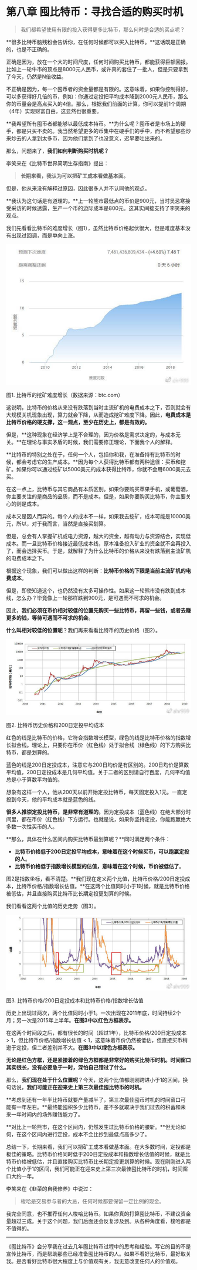 # 第八章 囤比特币：寻找合适的购买时机

> 我们都希望使用有限的投入获得更多比特币，那么何时是合适的买点呢？

**很多比特币脑残粉会告诉你，在任何时候都可以买入比特币。**这话既是正确的，也是不正确的。

正确是因为，放在一个大的时间尺度，任何时间购买比特币，都能获得巨额回报。比如上一轮牛市的顶点是8000元人民币，或许真的套住了一批人，但是只要拿到了今天，仍然是N倍收益。

不正确是因为，每一个囤币者的资金量都是有限的。这意味着，如果你控制得好，可以多获得好几倍的币，例如：你通过定投把平均成本降到2000元人民币，那么你的币量会是高点买入的4倍。那么，根据我们前面的计算，你可以提前1个周期（4年）实现财富自由，这显然也很重要。

**我希望所有囤币者都能够以最低成本持币。**为什么呢？囤币者是市场上的硬手，都是只买不卖的。我当然希望更多的币集中在硬手们的手中，而不希望那些炒来炒去的人拿到太多币，因为他们拿到了也没意义，迟早要吐出来的。

那么，问题来了，**我们如何判断购买时机呢？**

李笑来在《比特币世界简明生存指南》提出：

> **长期来看，我认为可以把矿工成本看做基本面。**

但是，他从来没有解释过原因，因此很多人并不认同他的观点。

**我认为这句话是有道理的。**上一轮熊市最低点的币价是900元，当时吴忌寒接受采访的时候透露，生产一个币的边际成本是800元。这其实间接支持了李笑来的观点。

我们先看看比特币的难度增长（图1），虽然比特币价格起伏很大，但是难度基本没有出现过回调，而是单向上涨。

![07](https://github.com/wcp5035/0x888/blob/main/docs/images/07.jpeg?raw=true)

图1. 比特币的挖矿难度增长（数据来源：btc.com）

这说明，比特币的价格从来没有跌落到当时主流矿机的电费成本之下，否则就会有大规模关机现象出现，算力就会下降，从而造成挖矿难度下降。因此，**电费成本是比特币价格的硬支撑，这一观点，至少在历史上，都是有效的。**

但是，**这种现象在经济学上是不合理的，因为价格是需求决定的，与成本无关。**在理论与事实矛盾的时候，我们需要修正理论，下面我个人的解释。

**比特币的特别之处在于，任何一个人，包括你和我，在准备持有比特币的时候，都会考虑它的生产成本。**因为每个人获得比特币都有两种途径：买币和挖矿。如果你可以通过挖矿以5000美元的成本获得比特币，你就不会用6000美元去买。

在这一点上，比特币与其它商品有本质区别。如果你要购买苹果手机，或葡萄酒，你主要关注的是商品的品质，而不是成本。但是，如果你要购买比特币，你主要关心的则是成本。

成本又是因人而异的。每个人的成本不一样，如果我去挖矿，成本可能是10000美元，所以，对于我而言，当然是直接买划算。

但是，总会有人掌握矿机或电力资源，越大的资金，越有动力与资源结合，实现低成本。而一旦比特币价格接近最低成本线，原本准备投入矿业的资金就不会再投入了，而会选择买币。于是，就解释了为什么比特币的价格从来没有跌落到主流矿机的电费成本之下。

根据这个现象，我们可以做出这样的判断：**比特币价格的下限是当前主流矿机的电费成本**。

但是，即使知道这个，也仍然没有太多可操作性。如果这一轮熊市没有跌到成本线，怎么办？毕竟像上一轮那样跌到900元，是可遇而不可求的机会。

因此，**我们必须在币价相对较低的位置先购买一些比特币，再留一些钱，或者去赚更多的钱，等待可遇而不可求的机会**。

**什么叫相对较低的位置呢**？我们再来看看比特币的历史价格（图2）。

![08](https://github.com/wcp5035/0x888/blob/main/docs/images/08.jpeg?raw=true)

图2. 比特币历史价格和200日定投平均成本

红色的线是比特币的价格，它符合指数增长模型，绿色的线是比特币价格的指数增长拟合线。理论上，只要你在币价（红色线）处于拟合线（绿色线）的下方购买比特币，都是划算的。

蓝色的线是200日定投成本，注意它与200日均价是有区别的。200日均价是算数平均值，200日定投成本是几何平均值。关于二者的区别请自行百度，几何平均值总是小于算数平均值的。

想象有这样一个人，他从200天以前开始定投比特币，每天固定投入1元。一直定投到今天，他的平均成本就是蓝色的线。

**很多人推崇定投比特币，是非常有道理的**。因为定投成本（蓝色线）在绝大部分时间里，都在币价（红色线）下方运行。也就是说，如果你坚持定投，你能跑赢绝大多数一次性买币的人。

**那么，具体在什么区间内购买比特币最划算呢？**同时满足两个条件：

- **比特币价格低于200日定投平均成本，意味着在这个时候买币，可以跑赢定投的人**。
- **比特币价格低于指数增长模型的估值，意味着在这个时候，币价被低估了**。

图2是指数坐标，看不清楚。**我们现在定义两个比值，比特币价格/200日定投成本，比特币价格/指数增长估值。**在这两个比值同时小于1时候，就是比特币价格被低估，并且直接购买比特币比长期定投更划算的时候。

我们看看这两个比值的历史走势（图3）。

![09](https://github.com/wcp5035/0x888/blob/main/docs/images/09.jpeg?raw=true)

图3. 比特币价格/200日定投成本和比特币价格/指数增长估值

历史上出现过两次，两个比值同时小于1。一次出现在2011年底，时间持续2个月；另一次是2015年上半年。**在图3中以红色方框表示。**

在这两个时间段之后，都有很长的时间（超过1年），比特币价格/200日定投成本 > 1，但比特币价格/指数增长估值 < 1，这意味着币价仍然被低估，但直接买币稍逊于定投，但二者差别并不大。**在图3中以绿色方框表示。**

**无论是红色方框，还是紧接着的绿色方框都是非常好的购买比特币时机。时间窗口其实很长，没有必要急于一时，深怕自己错过了什么。**

那么，**我们现在处于什么位置呢**？今天，这两个比值都刚刚跨进小于1的区间，换句话说，**我们可能正在迎来史上第三次最佳囤比特币的时机。**

**考虑到还有一年半比特币就要产量减半了，第三次最佳囤币时机的时间窗口可能有一年左右。**最终能囤积多少比特币，差不多就取决于我们过去的积蓄和未来一年时间内的场外赚钱能力了。

**对比上一轮熊市，在这个区间内，仍然发生过比特币价格的腰斩。**但无论如何，在这个区间内进行定投，成本不会比抄到最低点高多少了。

总结一下，长期来看，我们可以把矿工成本看做基本面。在大多数时间，定投都是极佳的策略。比特币价格同时低于200日定投成本和指数增长估值的时候，就是比特币价格被低估，并且直接购买比特币比长期定投更划算的时候。现在刚刚进入两个比值小于1的区间，我们可能正在迎来史上第三次最佳囤比特币的时机，时间窗口大约一年。

李笑来在《韭菜的自我修养》中说过：

> 梭哈是交易参与者的大忌，任何时候都要保留一定比例的现金。

我完全同意，也不推荐任何人梭哈比特币。如果你真的打算囤比特币，不建议资金量超过三成。关于这个问题，我们后面还会反复涉及到。从各种角度看，梭哈都是不值得的。

***

《囤比特币》会分享我在过去几年囤比特币过程中的思考和经验。写它的目的不是宣传比特币，而是帮助那些已经准备囤比特币的人。如果不看好比特币，最好取关我。是否看好比特币很大程度上与价值观有关，我无意改变任何人的价值观。